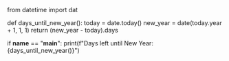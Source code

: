 from datetime import dat

def days_until_new_year():
    today = date.today()
    new_year = date(today.year + 1, 1, 1)
    return (new_year - today).days

if __name__ == "__main__":
    print(f"Days left until New Year: {days_until_new_year()}")
